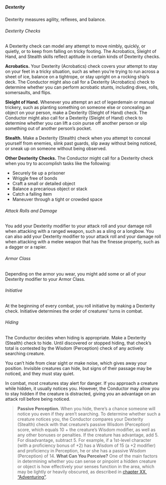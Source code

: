 ##### Dexterity
Dexterity measures agility, reflexes, and balance.

###### Dexterity Checks

A Dexterity check can model any attempt to move nimbly, quickly, or quietly, or to keep from falling on tricky footing.
The Acrobatics, Sleight of Hand, and Stealth skills reflect aptitude in certain kinds of Dexterity checks.

**Acrobatics.**
Your Dexterity (Acrobatics) check covers your attempt to stay on your feet in a tricky situation, such as when you’re trying to run across a sheet of ice, balance on a tightrope, or stay upright on a rocking ship’s deck.
The Conductor might also call for a Dexterity (Acrobatics) check to determine whether you can perform acrobatic stunts, including dives, rolls, somersaults, and flips.

**Sleight of Hand.**
Whenever you attempt an act of legerdemain or manual trickery, such as planting something on someone else or concealing an object on your person, make a Dexterity (Sleight of Hand) check.
The Conductor might also call for a Dexterity (Sleight of Hand) check to determine whether you can lift a coin purse off another person or slip something out of another person’s pocket.

**Stealth.**
Make a Dexterity (Stealth) check when you attempt to conceal yourself from enemies, slink past guards, slip away without being noticed, or sneak up on someone without being observed.

**Other Dexterity Checks.**
The Conductor might call for a Dexterity check when you try to accomplish tasks like the following:
- Securely tie up a prisoner
- Wriggle free of bonds
- Craft a small or detailed object
- Balance a precarious object or stack
- Catch a falling item
- Maneuver through a tight or crowded space

###### Attack Rolls and Damage

You add your Dexterity modifier to your attack roll and your damage roll when attacking with a ranged weapon, such as a sling or a longbow.
You can also add your Dexterity modifier to your attack roll and your damage roll when attacking with a melee weapon that has the finesse property, such as a dagger or a rapier.

###### Armor Class

Depending on the armor you wear, you might add some or all of your Dexterity modifier to your Armor Class.

###### Initiative

At the beginning of every combat, you roll initiative by making a Dexterity check.
Initiative determines the order of creatures’ turns in combat.

###### Hiding

The Conductor decides when hiding is appropriate.
Make a Dexterity (Stealth) check to hide.
Until discovered or stopped hiding, that check’s total is contested by the Wisdom (Perception) check of any actively searching creature.

You can’t hide from clear sight or make noise, which gives away your position.
Invisible creatures can hide, but signs of their passage may be noticed, and they must stay quiet.

In combat, most creatures stay alert for danger.
If you approach a creature while hidden, it usually notices you.
However, the Conductor may allow you to stay hidden if the creature is distracted, giving you an advantage on an attack roll before being noticed.

> **Passive Perception.**
> When you hide, there’s a chance someone will notice you even if they aren’t searching.
> To determine whether such a creature notices you, the Conductor compares your Dexterity (Stealth) check with that creature’s passive Wisdom (Perception) score, which equals 10 + the creature’s Wisdom modifier, as well as any other bonuses or penalties.
> If the creature has advantage, add 5. For disadvantage, subtract 5.
> For example, if a 1st-level character (with a proficiency bonus of +2) has a Wisdom of 15 (a +2 modifier) and proficiency in Perception, he or she has a passive Wisdom (Perception) of 14.
> **What Can You Perceive?**
> One of the main factors in determining whether you can sense or pinpoint a hidden creature or object is how effectively your senses function in the area, which may be lightly or heavily obscured, as described in [chapter XX, “Adventuring”](#Adventuring_adventuring).
